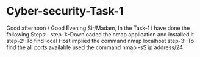 # Cyber-security-Task-1
Good afternoon / Good Evening Sir/Madam,
In the Task-1 i have done the following Steps:-
step-1:-Downloaded the nmap application and installed it
step-2:-To find local Host implied the command nmap localhost
step-3:-To find the all ports available used the command nmap -sS ip address/24

